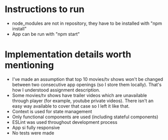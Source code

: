 # Instructions to run

- node_modules are not in repository, they have to be installed with "npm install"
- App can be run with "npm start"

# Implementation details worth mentioning

- I've made an assumption that top 10 movies/tv shows won't be changed between two consecutive app openings (so I store them locally). That's how I understood assignment description. 
- Some movies/tv shows have trailer videos which are unavailable through player (for example, youtube private videos). There isn't an easy way available to cover that case so I left it like that. 
- Context is used for state management
- Only functional components are used (including stateful components)
- ESLint was used throughout development process
- App si fully responsive
- No tests were made


